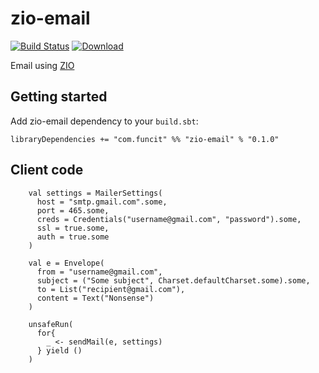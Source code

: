 # zio-email

[![Build Status](https://travis-ci.org/funcit/zio-email.svg?branch=master)](https://travis-ci.org/funcit/zio-email) 
[![Download](https://api.bintray.com/packages/funcit/zio/zio-email/images/download.svg?version=0.1.0) ](https://bintray.com/funcit/zio/zio-email/0.1.0/link)

Email using [ZIO](https://zio.dev/)

## Getting started

Add zio-email dependency to your `build.sbt`:

`libraryDependencies += "com.funcit" %% "zio-email" % "0.1.0"`

## Client code

```
    val settings = MailerSettings(
      host = "smtp.gmail.com".some,
      port = 465.some,
      creds = Credentials("username@gmail.com", "password").some,
      ssl = true.some,
      auth = true.some
    )

    val e = Envelope(
      from = "username@gmail.com",
      subject = ("Some subject", Charset.defaultCharset.some).some,
      to = List("recipient@gmail.com"),
      content = Text("Nonsense")
    )

    unsafeRun(
      for{
        _ <- sendMail(e, settings)
      } yield ()
    )
```
